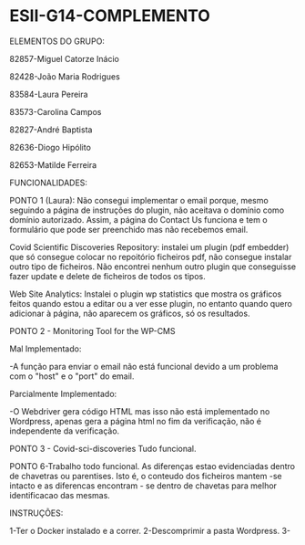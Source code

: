# ESII-G14-COMPLEMENTO

ELEMENTOS DO GRUPO:

82857-Miguel Catorze Inácio

82428-João Maria Rodrigues

83584-Laura Pereira

83573-Carolina Campos

82827-André Baptista

82636-Diogo Hipólito

82653-Matilde Ferreira

FUNCIONALIDADES:

PONTO 1 (Laura): 
Não consegui implementar o email porque, mesmo seguindo a página de instruções do plugin, não aceitava o domínio como domínio autorizado.
Assim, a página do Contact Us funciona e tem o formulário que pode ser preenchido mas não recebemos email.

Covid Scientific Discoveries Repository: instalei um plugin (pdf embedder) que só consegue colocar no repoitório ficheiros pdf, não consegue instalar outro tipo de ficheiros. Não encontrei nenhum outro plugin que conseguisse fazer update e delete de ficheiros de todos os tipos.

Web Site Analytics: Instalei o plugin wp statistics que mostra os gráficos feitos quando estou a editar ou a ver esse plugin, no entanto quando quero adicionar à página, não aparecem os gráficos, só os resultados.

PONTO 2 -  Monitoring Tool for the WP-CMS

Mal Implementado:

-A função para enviar o email não está funcional devido a um problema com o "host" e o "port" do email.

Parcialmente Implementado:

-O Webdriver gera código HTML mas isso não está implementado no Wordpress, apenas gera a página html no fim da verificação, não é independente da verificação.

PONTO 3 - Covid-sci-discoveries
Tudo funcional.

PONTO 6-Trabalho todo funcional. As diferenças estao evidenciadas dentro de chavetras ou parentises. Isto é, o conteudo dos ficheiros mantem -se intacto e as diferencas encontram - se dentro de chavetas para melhor identificacao das mesmas.

INSTRUÇÕES:

1-Ter o Docker instalado e a correr.
2-Descomprimir a pasta Wordpress.
3-
